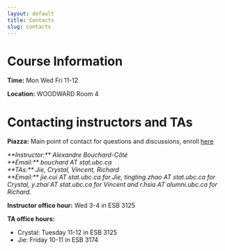 ```yaml
---
layout: default
title: Contacts
slug: contacts
---
```


Course Information
===================

**Time:** Mon Wed Fri 11-12

**Location:** WOODWARD Room 4


Contacting instructors and TAs
===============================

**Piazza:** Main point of contact for questions and discussions, enroll [here](http://piazza.com/ubc.ca/winterterm12015/stat302)

<address>
**Instructor:** Alexandre Bouchard-Côté<br/>
**Email:** bouchard AT stat.ubc.ca
</address>

<address>
**TAs:** Jie, Crystal, Vincent, Richard<br/>
**Email:**  jie.cui AT stat.ubc.ca for Jie,  tingting.zhao AT stat.ubc.ca  for Crystal,
y.zhai AT stat.ubc.ca for Vincent and r.hsia AT alumni.ubc.ca for Richard. 
</address>

**Instructor office hour:**  Wed 3-4 in ESB 3125

**TA office hours:** 

- Crystal: Tuesday 11-12 in ESB 3125
- Jie: Friday 10-11 in ESB 3174